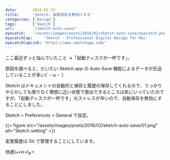 ```yaml
---
date:       2016-02-23
title:      'Sketch: 自動保存を無効にする'
categories: ['Design']
tags:       ['Sketch']
url:        '/sketch-auto-save/'
eyecatch:   '/assets/images/posts/2016/02/sketch-auto-save/eyecatch.png'
eyecatchCap:     'Sketch - Professional Digital Design for Mac'
eyecatchCapLink: 'https://www.sketchapp.com/'
---
```


ここ最近ずっと悩んでいたこと -&gt;「起動ディスクが一杯です」。

原因を調べると、だいたい Sketch.app の Auto-Save 機能によるデータが圧迫していることが多い(´・ω・`)

Sketch はドキュメントの自動的と保存と履歴の保存してくれるので、うっかりやらかしても限りなく理想に近い状態で救出できるところは気にいっていたのですが、「起動ディスクが一杯です」のストレスが辛いので、自動保存を無効にすることにしました。

Sketch &gt; Preferences &gt; General で設定。

{{< figure src="/assets/images/posts/2016/02/sketch-auto-save/01.png" alt="Sketch setting" >}}

変更履歴は Git で管理することにしています。

快適(๑•̀ㅂ•́)و✧

